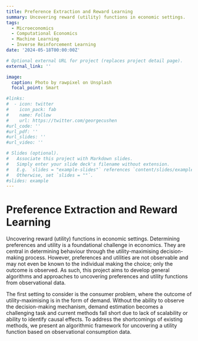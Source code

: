 ```yaml
---
title: Preference Extraction and Reward Learning
summary: Uncovering reward (utility) functions in economic settings. 
tags:
  - Microeconomics 
  - Computational Economics 
  - Machine Learning 
  - Inverse Reinforcement Learning
date: '2024-05-18T00:00:00Z'

# Optional external URL for project (replaces project detail page).
external_link: ''

image:
  caption: Photo by rawpixel on Unsplash
  focal_point: Smart

#links:
#  - icon: twitter
#    icon_pack: fab
#    name: Follow
#    url: https://twitter.com/georgecushen
#url_code: ''
#url_pdf: ''
#url_slides: ''
#url_video: ''

# Slides (optional).
#   Associate this project with Markdown slides.
#   Simply enter your slide deck's filename without extension.
#   E.g. `slides = "example-slides"` references `content/slides/example-slides.md`.
#   Otherwise, set `slides = ""`.
#slides: example
---
```

# Preference Extraction and Reward Learning 

Uncovering reward (utility) functions in economic settings. Determining preferences and utility is a foundational challenge in economics. They are central in determining behaviour through the utility-maximising decision-making process. However, preferences and utilities are not observable and may not even be known to the individual making the choice; only the outcome is observed. As such, this project aims to develop general algorithms and approaches to uncovering preferences and utility functions from observational data.

The first setting to consider is the consumer problem, where the outcome of utility-maximising is in the form of demand. Without the ability to observe the decision-making mechanism, demand estimation becomes a challenging task and current methods fall short due to lack of scalability or ability to identify causal effects. To address the shortcomings of existing methods, we present an algorithmic framework for uncovering a utility function based on observational consumption data.
